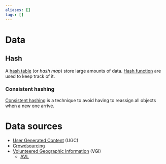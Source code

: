 ```yaml
---
aliases: []
tags: []
---
```


# Data

## Hash

A [hash table](https://wikipedia.org/wiki/hash_table) (or *hash map*) store large amounts of data. [Hash function](https://wikipedia.org/wiki/hash_function) are used to keep track of it.

### Consistent hashing

[Consistent hashing](https://wikipedia.org/wiki/consistent_hashing) is a technique to avoid having to reassign all objects when a new one arrive. 

# Data sources

- [User Generated Content](https://wikipedia.org/wiki/user-generated_content) (UGC)
- [Crowdsourcing](https://wikipedia.org/wiki/crowdsourcing)
- [Volunteered Geographic Information](https://wikipedia.org/wiki/volunteered_geographic_information) (VGI)
	- [AVL](https://wikipedia.org/wiki/automatic_vehicle_location)